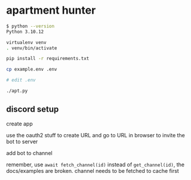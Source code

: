 # apartment hunter

```sh
$ python --version
Python 3.10.12

virtualenv venv
. venv/bin/activate

pip install -r requirements.txt

cp example.env .env

# edit .env

./apt.py
```


## discord setup

create app

use the oauth2 stuff to create URL and go to URL in browser to invite the bot to server

add bot to channel

remember, use `await fetch_channel(id)` instead of `get_channel(id)`, the docs/examples are broken. channel needs to be fetched to cache first